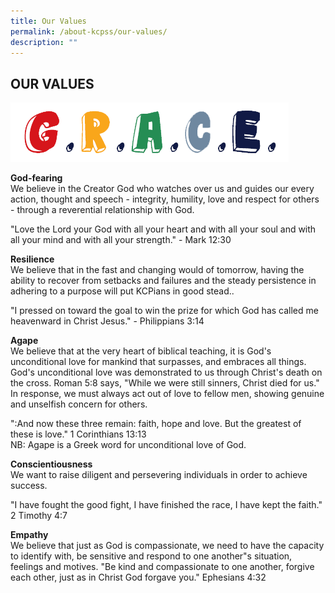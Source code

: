 ```yaml
---
title: Our Values
permalink: /about-kcpss/our-values/
description: ""
---
```


## OUR VALUES

![](/images/About%20KCPSS/Values.png)

**God-fearing**  
We believe in the Creator God who watches over us and guides our every action, thought and speech - integrity, humility, love and respect for others - through a reverential relationship with God.  
  
"Love the Lord your God with all your heart and with all your soul and with all your mind and with all your strength." - Mark 12:30

  

**Resilience**  
We believe that in the fast and changing would of tomorrow, having the ability to recover from setbacks and failures and the steady persistence in adhering to a purpose will put KCPians in good stead..  
  
"I pressed on toward the goal to win the prize for which God has called me heavenward in Christ Jesus." - Philippians 3:14

  

**Agape**  
We believe that at the very heart of biblical teaching, it is God's unconditional love for mankind that surpasses, and embraces all things. God's unconditional love was demonstrated to us through Christ's death on the cross. Roman 5:8 says, "While we were still sinners, Christ died for us." In response, we must always act out of love to fellow men, showing genuine and unselfish concern for others.  
  
":And now these three remain: faith, hope and love. But the greatest of these is love." 1 Corinthians 13:13  
NB: Agape is a Greek word for unconditional love of God.

  

**Conscientiousness**  
We want to raise diligent and persevering individuals in order to achieve success.  
  
"I have fought the good fight, I have finished the race, I have kept the faith." 2 Timothy 4:7

  

**Empathy**  
We believe that just as God is compassionate, we need to have the capacity to identify with, be sensitive and respond to one another"s situation, feelings and motives. "Be kind and compassionate to one another, forgive each other, just as in Christ God forgave you." Ephesians 4:32